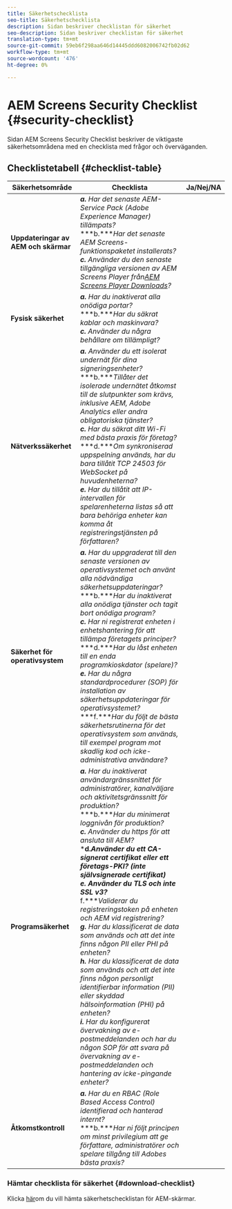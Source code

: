 ```yaml
---
title: Säkerhetschecklista
seo-title: Säkerhetschecklista
description: Sidan beskriver checklistan för säkerhet
seo-description: Sidan beskriver checklistan för säkerhet
translation-type: tm+mt
source-git-commit: 59eb6f298aa646d14445ddd6082006742fb02d62
workflow-type: tm+mt
source-wordcount: '476'
ht-degree: 0%

---
```



# AEM Screens Security Checklist  {#security-checklist}

Sidan AEM Screens Security Checklist beskriver de viktigaste säkerhetsområdena med en checklista med frågor och överväganden.

## Checklistetabell {#checklist-table}

| **Säkerhetsområde** | **Checklista** | **Ja/Nej/NA** |
|---|---|---|
| **Uppdateringar av AEM och skärmar** | ***a.*** *Har det senaste AEM-Service Pack (Adobe Experience Manager) tillämpats?* <br>***b.****Har det senaste AEM Screens-funktionspaketet installerats?*<br>***c.*** *Använder du den senaste tillgängliga versionen av AEM Screens Player från[AEM Screens Player Downloads](https://download.macromedia.com/screens/)?* |
| **Fysisk säkerhet** | ***a.*** *Har du inaktiverat alla onödiga portar?* <br>***b.****Har du säkrat kablar och maskinvara?*<br>***c.*** *Använder du några behållare om tillämpligt?* |
| **Nätverkssäkerhet** | ***a.*** *Använder du ett isolerat undernät för dina signeringsenheter?* <br>***b.****Tillåter det isolerade undernätet åtkomst till de slutpunkter som krävs, inklusive AEM, Adobe Analytics eller andra obligatoriska tjänster?*<br>***c.*** *Har du säkrat ditt Wi-Fi med bästa praxis för företag?* <br>***d.****Om synkroniserad uppspelning används, har du bara tillåtit TCP 24503 för WebSocket på huvudenheterna?*<br>***e.*** *Har du tillåtit att IP-intervallen för spelarenheterna listas så att bara behöriga enheter kan komma åt registreringstjänsten på författaren?* |
| **Säkerhet för operativsystem** | ***a.*** *Har du uppgraderat till den senaste versionen av operativsystemet och använt alla nödvändiga säkerhetsuppdateringar?* <br>***b.****Har du inaktiverat alla onödiga tjänster och tagit bort onödiga program?*<br>***c.*** *Har ni registrerat enheten i enhetshantering för att tillämpa företagets principer?* <br>***d.****Har du låst enheten till en enda programkioskdator (spelare)?*<br>***e.*** *Har du några standardprocedurer (SOP) för installation av säkerhetsuppdateringar för operativsystemet?*<br>***f.****Har du följt de bästa säkerhetsrutinerna för det operativsystem som används, till exempel program mot skadlig kod och icke-administrativa användare?* |
| **Programsäkerhet** | ***a.*** *Har du inaktiverat användargränssnittet för administratörer, kanalväljare och aktivitetsgränssnitt för produktion?* <br>***b.****Har du minimerat loggnivån för produktion?*<br>***c.*** *Använder du https för att ansluta till AEM?* <br>***d.****Använder du ett CA-signerat certifikat eller ett företags-PKI? (inte självsignerade certifikat)*<br>***e.**** Använder du TLS och inte SSL v3?*<br>*** f.****Validerar du registreringstoken på enheten och AEM vid registrering?*<br> ***g.*** *Har du klassificerat de data som används och att det inte finns någon PII eller PHI på enheten?*<br> ***h.*** *Har du klassificerat de data som används och att det inte finns någon personligt identifierbar information (PII) eller skyddad hälsoinformation (PHI) på enheten?*<br> ***i.*** *Har du konfigurerat övervakning av e-postmeddelanden och har du någon SOP för att svara på övervakning av e-postmeddelanden och hantering av icke-pingande enheter?* |
| **Åtkomstkontroll** | ***a.*** *Har du en RBAC (Role Based Access Control) identifierad och hanterad internt?* <br>***b.****Har ni följt principen om minst privilegium att ge författare, administratörer och spelare tillgång till Adobes bästa praxis?* |

### Hämtar checklista för säkerhet {#download-checklist}

Klicka [här](/help/user-guide/assets/Screens-Security-Checklist.pdf)om du vill hämta säkerhetschecklistan för AEM-skärmar.



